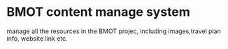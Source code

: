# BMOT content manage system

manage all the resources in the BMOT projec, including images,travel plan info, website link etc.
